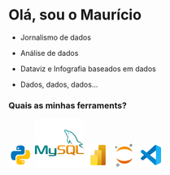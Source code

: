 <h1>Olá, sou o Maurício</h1>

- Jornalismo de dados

- Análise de dados

- Dataviz e Infografia baseados em dados

- Dados, dados, dados...


<h3>Quais as minhas ferraments?</h3>

<div align="left" style="margin-bottom: 10px">
    <img src="https://github.com/mauriciogasparotto/mauriciogasparotto/blob/main/images/icons/languages/icons8-python-48.png">
    <img src="https://github.com/mauriciogasparotto/mauriciogasparotto/blob/main/images/icons/languages/icons8-logo-mysql-96.png">
    <img src="https://github.com/mauriciogasparotto/mauriciogasparotto/blob/main/images/icons/languages/icons8-power-bi-2021-48.png">
    <img src="https://github.com/mauriciogasparotto/mauriciogasparotto/blob/main/images/icons/languages/icons8-jupyter-48.png">
    <img src="https://github.com/mauriciogasparotto/mauriciogasparotto/blob/main/images/icons/languages/icons8-visual-studio-code-2019-48.png">
  
</div>













